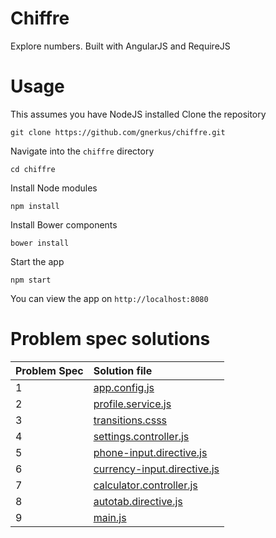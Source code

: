# Chiffre
Explore numbers. Built with AngularJS and RequireJS

# Usage
This assumes you have NodeJS installed
Clone the repository
```
git clone https://github.com/gnerkus/chiffre.git
```
Navigate into the `chiffre` directory
```
cd chiffre
```
Install Node modules
```
npm install
```
Install Bower components
```
bower install
```
Start the app
```
npm start
```

You can view the app on `http://localhost:8080`

# Problem spec solutions
| Problem Spec   | Solution file                   |
| :------------- | :--------------------- |
| 1              | [app.config.js](https://github.com/gnerkus/chiffre/src/app/app.config.js)              |
| 2              | [profile.service.js](https://github.com/gnerkus/chiffre/src/app/profile/profile.service.js)              |
| 3              | [transitions.csss](https://github.com/gnerkus/chiffre/src/assets/transitions.css)              |
| 4              | [settings.controller.js](https://github.com/gnerkus/chiffre/src/app/settings/settings.controller.js)              |
| 5              | [phone-input.directive.js](https://github.com/gnerkus/chiffre/src/app/calc/phone-input.directive.js)              |
| 6              | [currency-input.directive.js](https://github.com/gnerkus/chiffre/src/app/calc/currency-input.directive.js)              |
| 7              | [calculator.controller.js](https://github.com/gnerkus/chiffre/src/app/calc/calculator.controller.js)              |
| 8              | [autotab.directive.js](https://github.com/gnerkus/chiffre/src/app/profile/autotab.directive.js)              |
| 9              | [main.js](https://github.com/gnerkus/chiffre/src/app/main.js)              |
